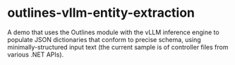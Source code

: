 # outlines-vllm-entity-extraction

A demo that uses the Outlines module with the vLLM inference engine to populate JSON dictionaries that conform to precise schema, using minimally-structured input text (the current sample is of controller files from various .NET APIs).
